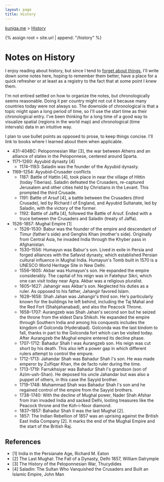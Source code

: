 ```yaml
---
layout: page
title: History
---
```


<p>
  <a href="{{ site.url }}">kuniga.me</a> > <a href="{{ site.url }}/history">History</a>
</p>

{% assign root = site.url | append: "/history" %}

# Notes on History 

I enjoy reading about history, but since I tend to [forget about things](https://www.kuniga.me/blog/2022/12/27/on-memory.html), I'll write down some notes here, hoping to remember them better, have a place for a quick refresher or at least as a registry to the fact that at some point I knew them.

I'm not entired settled on how to organize the notes, but chronologically seems reasonable. Doing it per country might not cut it because many countries today were not always so. The downside of chronological is that a topic might span a long period of time, so I'll use the start time as their chronological entry. I've been thinking for a long time of a good way to visualize spatial (regions in the world map) and chronological (time intervals) data in an intuitive way.


I plan to use bullet points as opposed to prose, to keep things concise. I'll link to books where I learned about them when applicable.

* 431-404BC: Peloponnesian War [3], the war between Athens and an alliance of states in the Peloponnese, centered around Sparta.
* 1171–1260: Ayyubid dynasty [4]
  * 1174–1193: Saladin was the founder of the Ayyubid dynasty.
* 1169–1254: Ayyubid–Crusader conflicts
  * 1187: Battle of Hattin [4], took place in near the village of Hittin (today Tiberias). Saladin defeated the Crusaders, re-captured Jerusalem and other cities held by Christians in the Levant. This prompted the third Crusade.
  * 1191: Battle of Arsuf [4], a battle between the Crusaders (third Crusade), led by  Richard I of England, and Ayyubid Sultanate, led by Saladin, with the victory of the former.
  * 1192: Battle of Jaffa [4], followed the Battle of Arsuf. Ended with a truce between the Crusaders and Saladin (treaty of Jaffa).
* 1526-1857: Mughal Empire [1]
  * 1526–1530: Babur was the founder of the empire and descendant of Timur (father's side) and Genghis Khan (mother's side). Originally from Central Asia, he invaded India through the Khyber pass in Afghanistan.
  * 1530–1556: Humayun was Babur's son. Lived in exile in Persia and forged alliances with the Safavid dynasty, which established Persian cultural influence in Mughal India. Humayun's Tomb built in 1570 is a UNESCO World Heritage Site in New Delhi.
  * 1556–1605: Akbar was Humayun's son. He expanded the empire considerably. The capital of his reign was in Fatehpur Sikri, which one can visit today near Agra. Akbar was a religious pluralist.
  * 1605–1627: Jahangir was Akbar's son. Neglected his duties as a ruler. As opposed to his father, Jahangir favored Islam.
  * 1628–1658: Shah Jahan was Jahangir's third son. He's particularly known for the buildings he left behind, including the Taj Mahal and the Red Fort (Shahjahanabad), and also the Peacock Throne.
  * 1658–1707: Aurangzeb was Shah Jahan's second son but he seized the throne from the eldest Dara Shikoh. He expanded the empire through Southern India and among his conquests includes the kingdom of Golconda (Hyderabad). Golconda was the last kindom to fall, thanks in part to the Golconda fort which can be visited today. After Aurangzeb the Mughal empire entered its decline phase.
  * 1707-1712: Bahadur Shah I was Aurangzeb son. His reign was cut short by his death. This also left a power gap in which different rulers attempt to control the empure.
  * 1712-1713: Jahandar Shah was Bahadur Shah I's son. He was made emperor by Zulfiqar Khan, the de facto ruler during the time.
  * 1713-1719: Farrukhsiyar was Bahadur Shah I's grandson (son of Azim-ush-Shan). He deposed his uncle Jahandar but was also a puppet of others, in this case the Sayyid brother.
  * 1719-1748: Muhammad Shah was Bahadur Shah I's son and he regained control of the empire from the Sayyid brothers.
  * 1738-1740: With the decline of Mughal power, Nader Shah Afshar from Iran invaded India and sacked Delhi, looting treasures like the Peacock throne and the Koh-i-Noor diamond.
  * 1837–1857: Bahadur Shah II was the last Mughal [2]. 
  * 1857: The Indian Rebellion of 1857 was an uprising against the British East India Company [2]. It marks the end of the Mughal Empire and the start of the British Raj.



## References

* [1] India in the Persianate Age, Richard M. Eaton
* [2] The Last Mughal: The Fall of a Dynasty, Delhi 1857, William Dalrymple
* [3] The History of the Peloponnesian War, Thucydides
* [4] Saladin: The Sultan Who Vanquished the Crusaders and Built an Islamic Empire, John Man